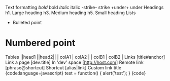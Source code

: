 Text formatting
*bold* bold
_italic_ italic
-strike- strike
+under+ under
Headings
h1. Large heading
h3. Medium heading
h5. Small heading
Lists
* Bulleted point
# Numbered point
Tables
||head1 ||head2||
| colA1 | colA2 |
| colB1 | colB2 |
Links
[title#anchor] Link a page
[dev:title] In 'dev' space
[http://host.com] Remote link
[phrase@shortcut] Shortcut
[alias|link] Custom link title
{code:language=javascript}
test = function() {
    alert('test');
}
{code}
